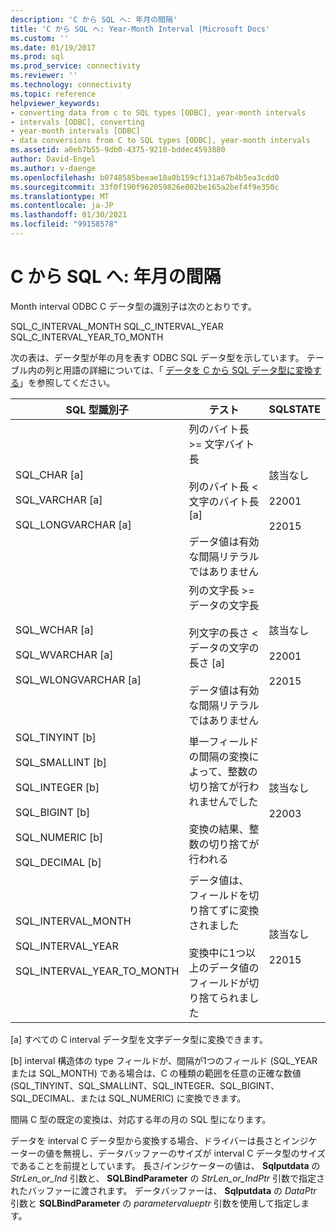 ```yaml
---
description: 'C から SQL へ: 年月の間隔'
title: 'C から SQL へ: Year-Month Interval |Microsoft Docs'
ms.custom: ''
ms.date: 01/19/2017
ms.prod: sql
ms.prod_service: connectivity
ms.reviewer: ''
ms.technology: connectivity
ms.topic: reference
helpviewer_keywords:
- converting data from c to SQL types [ODBC], year-month intervals
- intervals [ODBC], converting
- year-month intervals [ODBC]
- data conversions from C to SQL types [ODBC], year-month intervals
ms.assetid: a0eb7b55-9db0-4375-9210-bddec4593880
author: David-Engel
ms.author: v-daenge
ms.openlocfilehash: b0748585beeae18a0b159cf131a67b4b5ea3cdd0
ms.sourcegitcommit: 33f0f190f962059826e002be165a2bef4f9e350c
ms.translationtype: MT
ms.contentlocale: ja-JP
ms.lasthandoff: 01/30/2021
ms.locfileid: "99158578"
---
```

# <a name="c-to-sql-year-month-intervals"></a>C から SQL へ: 年月の間隔
Month interval ODBC C データ型の識別子は次のとおりです。  
  
 SQL_C_INTERVAL_MONTH SQL_C_INTERVAL_YEAR SQL_C_INTERVAL_YEAR_TO_MONTH  
  
 次の表は、データ型が年の月を表す ODBC SQL データ型を示しています。 テーブル内の列と用語の詳細については、「 [データを C から SQL データ型に変換する](../../../odbc/reference/appendixes/converting-data-from-c-to-sql-data-types.md)」を参照してください。  
  
|SQL 型識別子|テスト|SQLSTATE|  
|-------------------------|----------|--------------|  
|SQL_CHAR [a]<br /><br /> SQL_VARCHAR [a]<br /><br /> SQL_LONGVARCHAR [a]|列のバイト長 >= 文字バイト長<br /><br /> 列のバイト長 < 文字のバイト長 [a]<br /><br /> データ値は有効な間隔リテラルではありません|該当なし<br /><br /> 22001<br /><br /> 22015|  
|SQL_WCHAR [a]<br /><br /> SQL_WVARCHAR [a]<br /><br /> SQL_WLONGVARCHAR [a]|列の文字長 >= データの文字長<br /><br /> 列文字の長さ < データの文字の長さ [a]<br /><br /> データ値は有効な間隔リテラルではありません|該当なし<br /><br /> 22001<br /><br /> 22015|  
|SQL_TINYINT [b]<br /><br /> SQL_SMALLINT [b]<br /><br /> SQL_INTEGER [b]<br /><br /> SQL_BIGINT [b]<br /><br /> SQL_NUMERIC [b]<br /><br /> SQL_DECIMAL [b]|単一フィールドの間隔の変換によって、整数の切り捨てが行われませんでした<br /><br /> 変換の結果、整数の切り捨てが行われる|該当なし<br /><br /> 22003|  
|SQL_INTERVAL_MONTH<br /><br /> SQL_INTERVAL_YEAR<br /><br /> SQL_INTERVAL_YEAR_TO_MONTH|データ値は、フィールドを切り捨てずに変換されました<br /><br /> 変換中に1つ以上のデータ値のフィールドが切り捨てられました|該当なし<br /><br /> 22015|  
  
 [a] すべての C interval データ型を文字データ型に変換できます。  
  
 [b] interval 構造体の type フィールドが、間隔が1つのフィールド (SQL_YEAR または SQL_MONTH) である場合は、C の種類の範囲を任意の正確な数値 (SQL_TINYINT、SQL_SMALLINT、SQL_INTEGER、SQL_BIGINT、SQL_DECIMAL、または SQL_NUMERIC) に変換できます。  
  
 間隔 C 型の既定の変換は、対応する年の月の SQL 型になります。  
  
 データを interval C データ型から変換する場合、ドライバーは長さとインジケーターの値を無視し、データバッファーのサイズが interval C データ型のサイズであることを前提としています。 長さ/インジケーターの値は、 **Sqlputdata** の *StrLen_or_Ind* 引数と、 **SQLBindParameter** の *StrLen_or_IndPtr* 引数で指定されたバッファーに渡されます。 データバッファーは、 **Sqlputdata** の *DataPtr* 引数と **SQLBindParameter** の *parametervalueptr* 引数を使用して指定します。
